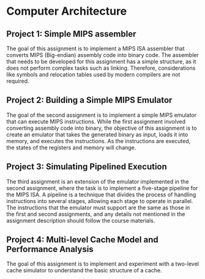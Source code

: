 # Computer Architecture
## Project 1: Simple MIPS assembler
The goal of this assignment is to implement a MIPS ISA assembler that converts MIPS (Big-endian) assembly code into binary code. The assembler that needs to be developed for this assignment has a simple structure, as it does not perform complex tasks such as linking. Therefore, considerations like symbols and relocation tables used by modern compilers are not required.

## Project 2: Building a Simple MIPS Emulator
The goal of the second assignment is to implement a simple MIPS emulator that can execute MIPS instructions. While the first assignment involved converting assembly code into binary, the objective of this assignment is to create an emulator that takes the generated binary as input, loads it into memory, and executes the instructions. As the instructions are executed, the states of the registers and memory will change.

## Project 3: Simulating Pipelined Execution
The third assignment is an extension of the emulator implemented in the second assignment, where the task is to implement a five-stage pipeline for the MIPS ISA. A pipeline is a technique that divides the process of handling instructions into several stages, allowing each stage to operate in parallel. The instructions that the emulator must support are the same as those in the first and second assignments, and any details not mentioned in the assignment description should follow the course materials.

## Project 4: Multi-level Cache Model and Performance Analysis
The goal of this assignment is to implement and experiment with a two-level cache simulator to understand the basic structure of a cache.
